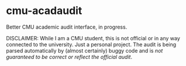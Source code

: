 cmu-acadaudit
=============

Better CMU academic audit interface, in progress.

DISCLAIMER: While I am a CMU student, this is not official or in any way connected to the university. Just a personal project.
The audit is being parsed automatically by (almost certainly) buggy code and is *not guaranteed to be correct or reflect the official audit*.

